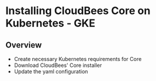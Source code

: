 # Installing CloudBees Core on Kubernetes - GKE

## Overview
- Create necessary Kubernetes requirements for Core
- Download CloudBees' Core installer
- Update the yaml configuration